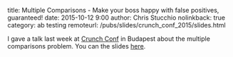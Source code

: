 title: Multiple Comparisons - Make your boss happy with false positives, guaranteed!
date: 2015-10-12 9:00
author: Chris Stucchio
nolinkback: true
category: ab testing
remoteurl: /pubs/slides/crunch_conf_2015/slides.html

I gave a talk last week at [Crunch Conf](http://crunchconf.com/) in Budapest about the multiple comparisons problem. You can the slides [here](/pubs/slides/crunch_conf_2015/slides.html).
